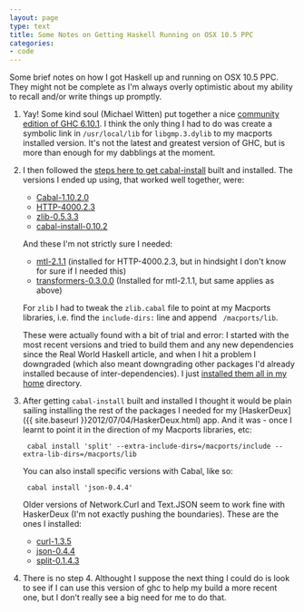 ```yaml
---
layout: page
type: text
title: Some Notes on Getting Haskell Running on OSX 10.5 PPC
categories: 
- code
---
```

Some brief notes on how I got Haskell up and running on OSX 10.5 PPC. They might not be complete as I'm always overly optimistic about my ability to recall and/or write things up promptly.

1. Yay! Some kind soul (Michael Witten) put together a nice [community edition of GHC 6.10.1](http://www.haskell.org/ghc/download_ghc_6_10_1#macosxppc). I think the only thing I had to do was create a symbolic link in `/usr/local/lib` for `libgmp.3.dylib` to my macports installed version. It's not the latest and greatest version of GHC, but is more than enough for my dabblings at the moment.
2. I then followed the [steps here to get cabal-install](http://book.realworldhaskell.org/read/installing-ghc-and-haskell-libraries.html#id689017) built and installed. The versions I ended up using, that worked well together, were:
	- [Cabal-1.10.2.0](http://hackage.haskell.org/package/Cabal-1.10.2.0)
	- [HTTP-4000.2.3](http://hackage.haskell.org/package/HTTP-4000.2.3)
	- [zlib-0.5.3.3](http://hackage.haskell.org/package/zlib-0.5.3.3)
	- [cabal-install-0.10.2](http://hackage.haskell.org/package/cabal-install-0.10.2) 

	And these I'm not strictly sure I needed:
	- [mtl-2.1.1](http://hackage.haskell.org/package/mtl-2.1.1) (installed for HTTP-4000.2.3, but in hindsight I don't know for sure if I needed this)
	- [transformers-0.3.0.0](http://hackage.haskell.org/package/transformers-0.3.0.0) (Installed for mtl-2.1.1, but same applies as above)

	For `zlib` I had to tweak the `zlib.cabal` file to point at my Macports libraries, i.e. find the `include-dirs:` line and append ` /macports/lib`.

	These were actually found with a bit of trial and error: I started with the most recent versions and tried to build them and any new dependencies since the Real World Haskell article, and when I hit a problem I downgraded (which also meant downgrading other packages I'd already installed because of inter-dependencies). I just [installed them all in my home](http://book.realworldhaskell.org/read/installing-ghc-and-haskell-libraries.html#install.pkg.manual) directory.
3. After getting `cabal-install` built and installed I thought it would be plain sailing installing the rest of the packages I needed for my [HaskerDeux]({{ site.baseurl }}2012/07/04/HaskerDeux.html) app. And it was -  once I learnt to point it in the direction of my Macports libraries, etc: 
	
		cabal install 'split' --extra-include-dirs=/macports/include --extra-lib-dirs=/macports/lib
	
	You can also install specific versions with Cabal, like so:
	
		cabal install 'json-0.4.4'
	
	Older versions of Network.Curl and Text.JSON  seem to work fine with HaskerDeux (I'm not exactly pushing the boundaries). These are the ones I installed:
	- [curl-1.3.5](http://hackage.haskell.org/package/curl-1.3.5)
	- [json-0.4.4](http://hackage.haskell.org/package/json-0.4.4)
	- [split-0.1.4.3](http://hackage.haskell.org/package/split-0.1.4.3)
4. There is no step 4. Althought I suppose the next thing I could do is look to see if I can use this version of ghc to help my build a more recent one, but I don't really see a big need for me to do that.
